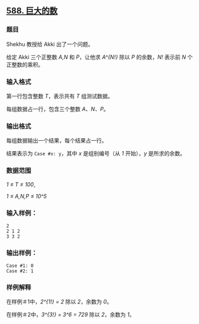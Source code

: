 ## [588. 巨大的数](https://www.acwing.com/problem/content/590/)

### 题目

Shekhu 教授给 Akki 出了一个问题。

给定 Akki 三个正整数 *A,N* 和 *P*，让他求 *A^{N!}* 除以 *P* 的余数，*N!* 表示前 *N* 个正整数的乘积。

### 输入格式

第一行包含整数 *T*，表示共有 *T* 组测试数据。

每组数据占一行，包含三个整数 *A、N、P*。

### 输出格式

每组数据输出一个结果，每个结果占一行。

结果表示为 `Case #x: y`，其中 *x* 是组别编号（从 *1* 开始），*y* 是所求的余数。

### 数据范围

*1 ≤ T ≤ 100*,

*1 ≤ A,N,P ≤ 10^5*

### 输入样例：

```
2
2 1 2
3 3 2
```

### 输出样例：

```
Case #1: 0
Case #2: 1
```

### 样例解释

在样例＃1中，*2^{1!} = 2* 除以 *2*，余数为 *0*。

在样例＃2中，*3^{3!} = 3^6 = 729* 除以 *2*，余数为 *1*。
